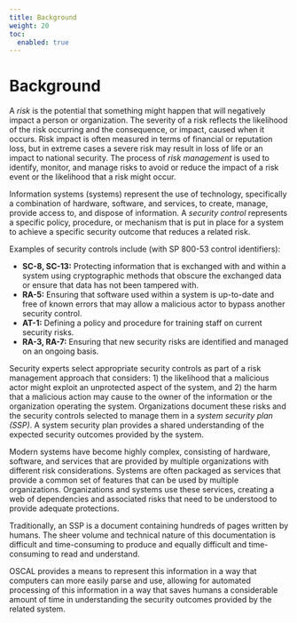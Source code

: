 ```yaml
---
title: Background
weight: 20
toc:
  enabled: true
---
```

# Background

A *risk* is the potential that something might happen that will negatively impact a person or organization. The severity of a risk reflects the likelihood of the risk occurring and the consequence, or impact, caused when it occurs. Risk impact is often measured in terms of financial or reputation loss, but in extreme cases a severe risk may result in loss of life or an impact to national security. The process of *risk management* is used to identify, monitor, and manage risks to avoid or reduce the impact of a risk event or the likelihood that a risk might occur.

Information systems (systems) represent the use of technology, specifically a combination of hardware, software, and services, to create, manage, provide access to, and dispose of information. A *security control* represents a specific policy, procedure, or mechanism that is put in place for a system to achieve a specific security outcome that reduces a related risk.

Examples of security controls include (with SP 800-53 control identifiers):
* **SC-8, SC-13:** Protecting information that is exchanged with and within a system using cryptographic methods that obscure the exchanged data or ensure that data has not been tampered with.
* **RA-5:** Ensuring that software used within a system is up-to-date and free of known errors that may allow a malicious actor to bypass another security control.
* **AT-1:** Defining a policy and procedure for training staff on current security risks.
* **RA-3, RA-7:** Ensuring that new security risks are identified and managed on an ongoing basis.

Security experts select appropriate security controls as part of a risk management approach that considers: 1) the likelihood that a malicious actor might exploit an unprotected aspect of the system, and 2) the harm that a malicious action may cause to the owner of the information or the organization operating the system. Organizations document these risks and the security controls selected to manage them in a *system security plan (SSP)*. A system security plan provides a shared understanding of the expected security outcomes provided by the system.

Modern systems have become highly complex, consisting of hardware, software, and services that are provided by multiple organizations with different risk considerations. Systems are often packaged as services that provide a common set of features that can be used by multiple organizations. Organizations and systems use these services, creating a web of dependencies and associated risks that need to be understood to provide adequate protections.

Traditionally, an SSP is a document containing hundreds of pages written by humans. The sheer volume and technical nature of this documentation is difficult and time-consuming to produce and equally difficult and time-consuming to read and understand.

OSCAL provides a means to represent this information in a way that computers can more easily parse and use, allowing for automated processing of this information in a way that saves humans a considerable amount of time in understanding the security outcomes provided by the related system.
